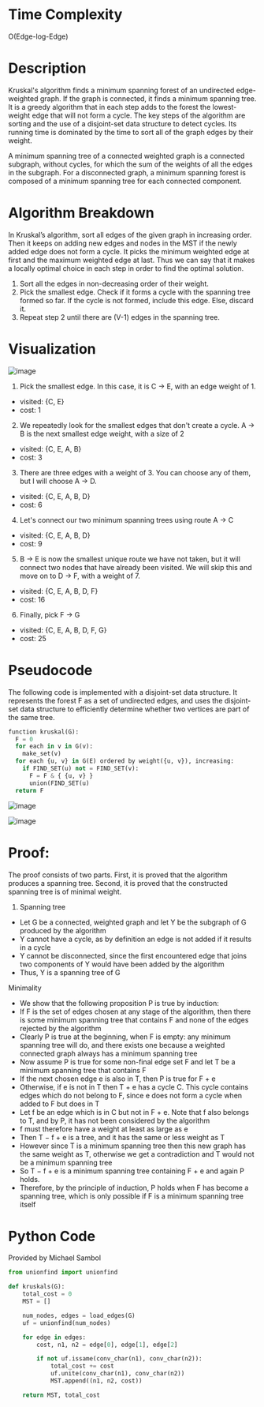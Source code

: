 # Time Complexity

O(Edge-log-Edge)

# Description

Kruskal's algorithm finds a minimum spanning forest of an undirected edge-weighted graph. If the graph is connected, it finds a minimum spanning tree. It is a greedy algorithm that in each step adds to the forest the lowest-weight edge that will not form a cycle. The key steps of the algorithm are sorting and the use of a disjoint-set data structure to detect cycles. Its running time is dominated by the time to sort all of the graph edges by their weight.

A minimum spanning tree of a connected weighted graph is a connected subgraph, without cycles, for which the sum of the weights of all the edges in the subgraph. For a disconnected graph, a minimum spanning forest is composed of a minimum spanning tree for each connected component.

# Algorithm Breakdown

In Kruskal’s algorithm, sort all edges of the given graph in increasing order. Then it keeps on adding new edges and nodes in the MST if the newly added edge does not form a cycle. It picks the minimum weighted edge at first and the maximum weighted edge at last. Thus we can say that it makes a locally optimal choice in each step in order to find the optimal solution.

1. Sort all the edges in non-decreasing order of their weight. 
2. Pick the smallest edge. Check if it forms a cycle with the spanning tree formed so far. If the cycle is not formed, include this edge. Else, discard it. 
3. Repeat step 2 until there are (V-1) edges in the spanning tree.

# Visualization

![image](https://github.com/Gnome67/COSC-guides/assets/102388813/54764c50-46da-43a5-8d7a-ae5a3d86be5c)

1. Pick the smallest edge. In this case, it is C -> E, with an edge weight of 1.
- visited: {C, E}
- cost: 1
2. We repeatedly look for the smallest edges that don't create a cycle. A -> B is the next smallest edge weight, with a size of 2
- visited: {C, E, A, B}
- cost: 3
3. There are three edges with a weight of 3. You can choose any of them, but I will choose A -> D.
- visited: {C, E, A, B, D}
- cost: 6
4. Let's connect our two minimum spanning trees using route A -> C
- visited: {C, E, A, B, D}
- cost: 9
5. B -> E is now the smallest unique route we have not taken, but it will connect two nodes that have already been visited. We will skip this and move on to D -> F, with a weight of 7.
- visited: {C, E, A, B, D, F}
- cost: 16
6. Finally, pick F -> G
- visited: {C, E, A, B, D, F, G}
- cost: 25

# Pseudocode

The following code is implemented with a disjoint-set data structure. It represents the forest F as a set of undirected edges, and uses the disjoint-set data structure to efficiently determine whether two vertices are part of the same tree.
```py
function kruskal(G):
  F = 0
  for each in v in G(v):
    make_set(v)
  for each {u, v} in G(E) ordered by weight({u, v}), increasing:
    if FIND_SET(u) not = FIND_SET(v):
      F = F & { {u, v} }
      union(FIND_SET(u)
  return F
```

![image](https://github.com/Gnome67/COSC-guides/assets/102388813/d2df87e2-463f-4877-bb44-205d32b492c0)

![image](https://github.com/Gnome67/COSC-guides/assets/102388813/b2ac33b6-c4d4-4336-94f7-4622c8569d4b)


# Proof:

The proof consists of two parts. First, it is proved that the algorithm produces a spanning tree. Second, it is proved that the constructed spanning tree is of minimal weight.

1. Spanning tree
- Let G be a connected, weighted graph and let Y be the subgraph of G produced by the algorithm
- Y cannot have a cycle, as by definition an edge is not added if it results in a cycle
- Y cannot be disconnected, since the first encountered edge that joins two components of Y would have been added by the algorithm
- Thus, Y is a spanning tree of G

Minimality
- We show that the following proposition P is true by induction:
- If F is the set of edges chosen at any stage of the algorithm, then there is some minimum spanning tree that contains F and none of the edges rejected by the algorithm
- Clearly P is true at the beginning, when F is empty: any minimum spanning tree will do, and there exists one because a weighted connected graph always has a minimum spanning tree
- Now assume P is true for some non-final edge set F and let T be a minimum spanning tree that contains F
- If the next chosen edge e is also in T, then P is true for F + e
- Otherwise, if e is not in T then T + e has a cycle C. This cycle contains edges which do not belong to F, since e does not form a cycle when added to F but does in T
- Let f be an edge which is in C but not in F + e. Note that f also belongs to T, and by P, it has not been considered by the algorithm
- f must therefore have a weight at least as large as e
- Then T − f + e is a tree, and it has the same or less weight as T
- However since T is a minimum spanning tree then this new graph has the same weight as T, otherwise we get a contradiction and T would not be a minimum spanning tree
- So T − f + e is a minimum spanning tree containing F + e and again P holds.
- Therefore, by the principle of induction, P holds when F has become a spanning tree, which is only possible if F is a minimum spanning tree itself

# Python Code

Provided by Michael Sambol
```py
from unionfind import unionfind

def kruskals(G):
    total_cost = 0
    MST = []

    num_nodes, edges = load_edges(G)
    uf = unionfind(num_nodes)

    for edge in edges:
        cost, n1, n2 = edge[0], edge[1], edge[2]

        if not uf.issame(conv_char(n1), conv_char(n2)):
            total_cost += cost
            uf.unite(conv_char(n1), conv_char(n2))
            MST.append((n1, n2, cost))

    return MST, total_cost
```
